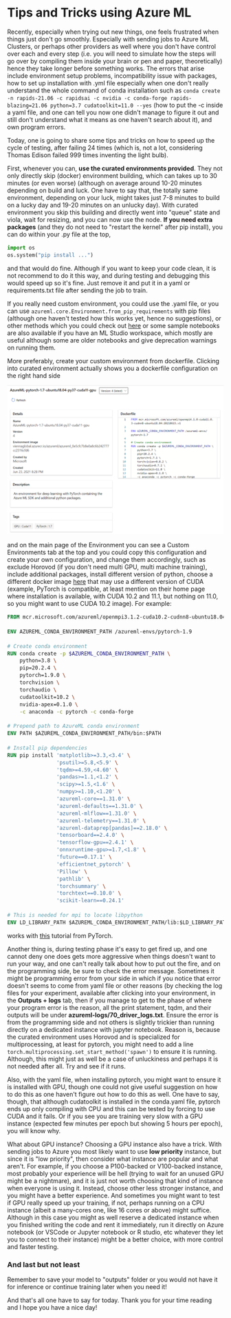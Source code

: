 # Tips and Tricks using Azure ML

Recently, especially when trying out new things, one feels frustrated when things just don't go smoothly. Especially with sending jobs to Azure ML Clusters, or perhaps other providers as well where you don't have control over each and every step (i.e. you will need to simulate how the steps will go over by compiling them inside your brain or pen and paper, theoretically) hence they take longer before something works. The errors that arise include environment setup problems, incompatibility issue with packages, how to set up installation with .yml file especially when one don't really understand the whole command of conda installation such as `conda create -n rapids-21.06 -c rapidsai -c nvidia -c conda-forge rapids-blazing=21.06 python=3.7 cudatoolkit=11.0 --yes` (how to put the -c inside a yaml file, and one can tell you now one didn't manage to figure it out and still don't understand what it means as one haven't search about it), and own program errors. 

Today, one is going to share some tips and tricks on how to speed up the cycle of testing, after failing 24 times (which is, not a lot, considering Thomas Edison failed 999 times inventing the light bulb). 

First, whenever you can, **use the curated environments provided**. They not only directly skip (docker) environment building, which can takes up to 30 minutes (or even worse) (although on average around 10-20 minutes depending on build and luck. One have to say that, the totally same environment, depending on your luck, might takes just 7-8 minutes to build on a lucky day and 19-20 minutes on an unlucky day). With curated environment you skip this building and directly went into "queue" state and viola, wait for resizing, and you can now use the node. **If you need extra packages** (and they do not need to "restart the kernel" after pip install), you can do within your .py file at the top, 
```python
import os
os.system("pip install ...")
```
and that would do fine. Although if you want to keep your code clean, it is not recommend to do it this way, and during testing and debugging this would speed up so it's fine. Just remove it and put it in a yaml or requirements.txt file after sending the job to train. 

If you really need custom environment, you could use the .yaml file, or you can use `azureml.core.Environment.from_pip_requirements` with pip files (although one haven't tested how this works yet, hence no suggestions), or other methods which you could check out [here](https://docs.microsoft.com/en-us/azure/machine-learning/how-to-use-environments) or some sample notebooks are also available if you have an ML Studio workspace, which mostly are useful although some are older notebooks and give deprecation warnings on running them. 

More preferably, create your custom environment from dockerfile. Clicking into curated environment actually shows you a dockerfile configuration on the right hand side

![](/images/AzureML1.png "Curated environment DockerFile configuration")

and on the main page of the Environment you can see a Custom Environments tab at the top and you could copy this configuration and create your own configuration, and change them accordingly, such as exclude Horovod (if you don't need multi GPU, multi machine training), include additional packages, install different version of python, choose a different docker image [here](https://hub.docker.com/_/microsoft-azureml) that may use a different version of CUDA (example, PyTorch is compatible, at least mention on their home page where installation is available, with CUDA 10.2 and 11.1, but nothing on 11.0, so you might want to use CUDA 10.2 image). For example: 
```dockerfile
FROM mcr.microsoft.com/azureml/openmpi3.1.2-cuda10.2-cudnn8-ubuntu18.04

ENV AZUREML_CONDA_ENVIRONMENT_PATH /azureml-envs/pytorch-1.9

# Create conda environment
RUN conda create -p $AZUREML_CONDA_ENVIRONMENT_PATH \
    python=3.8 \
    pip=20.2.4 \
    pytorch=1.9.0 \
    torchvision \
    torchaudio \
    cudatoolkit=10.2 \
    nvidia-apex=0.1.0 \
    -c anaconda -c pytorch -c conda-forge

# Prepend path to AzureML conda environment
ENV PATH $AZUREML_CONDA_ENVIRONMENT_PATH/bin:$PATH

# Install pip dependencies
RUN pip install 'matplotlib>=3.3,<3.4' \
                'psutil>=5.8,<5.9' \
                'tqdm>=4.59,<4.60' \
                'pandas>=1.1,<1.2' \
                'scipy>=1.5,<1.6' \
                'numpy>=1.10,<1.20' \
                'azureml-core==1.31.0' \
                'azureml-defaults==1.31.0' \
                'azureml-mlflow==1.31.0' \
                'azureml-telemetry==1.31.0' \
                'azureml-dataprep[pandas]==2.18.0' \
                'tensorboard==2.4.0' \
                'tensorflow-gpu==2.4.1' \
                'onnxruntime-gpu>=1.7,<1.8' \
                'future==0.17.1' \
                'efficientnet_pytorch' \
                'Pillow' \
                'pathlib' \
                'torchsummary' \
                'torchtext==0.10.0' \
                'scikit-learn==0.24.1'

# This is needed for mpi to locate libpython
ENV LD_LIBRARY_PATH $AZUREML_CONDA_ENVIRONMENT_PATH/lib:$LD_LIBRARY_PATH
```
works with [this](https://pytorch.org/tutorials/beginner/transformer_tutorial.html) tutorial from PyTorch. 

Another thing is, during testing phase it's easy to get fired up, and one cannot deny one does gets more aggressive when things doesn't want to run your way, and one can't really talk about how to put out the fire, and on the programming side, be sure to check the error message. Sometimes it might be programming error from your side in which if you notice that error doesn't seems to come from yaml file or other reasons (by checking the log files for your experiment, available after clicking into your environment, in the **Outputs + logs** tab, then if you manage to get to the phase of where your program error is the reason, all the print statement, tqdm, and their outputs will be under **azureml-logs/70_driver_logs.txt**. Ensure the error is from the programming side and not others is slightly trickier than running directly on a dedicated instance with jupyter notebook. Reason is, because the curated environment uses Horovod and is specialized for multiprocessing, at least for pytorch, you might need to add a line `torch.multiprocessing.set_start_method('spawn')` to ensure it is running. Although, this might just as well be a case of unluckiness and perhaps it is not needed after all. Try and see if it runs. 

Also, with the yaml file, when installing pytorch, you might want to ensure it is installed with GPU, though one could not give useful suggestion on how to do this as one haven't figure out how to do this as well. One have to say, though, that although cudatoolkit is installed in the conda.yaml file, pytorch ends up only compiling with CPU and this can be tested by forcing to use CUDA and it fails. Or if you see you are training very slow with a GPU instance (expected few minutes per epoch but showing 5 hours per epoch), you will know why. 

What about GPU instance? Choosing a GPU instance also have a trick. With sending jobs to Azure you most likely want to use **low priority** instance, but since it is "low priority", then consider what instance are popular and what aren't. For example, if you choose a P100-backed or V100-backed instance, most probably your experience will be hell (trying to wait for an unused GPU might be a nightmare), and it is just not worth choosing that kind of instance when everyone is using it. Instead, choose other less stronger instance, and you might have a better experience. And sometimes you might want to test if GPU really speed up your training, if not, perhaps running on a CPU instance (albeit a many-cores one, like 16 cores or above) might suffice. Although in this case you might as well reserve a dedicated instance when you finished writing the code and rent it immediately, run it directly on Azure notebook (or VSCode or Jupyter notebook or R studio, etc whatever they let you to connect to their instance) might be a better choice, with more control and faster testing. 

### And last but not least
Remember to save your model to "outputs" folder or you would not have it for inference or continue training later when you need it! 

And that's all one have to say for today. Thank you for your time reading and I hope you have a nice day! 
